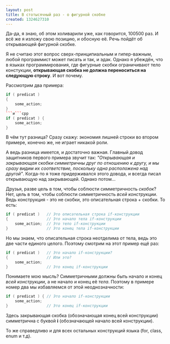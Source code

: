 ```yaml
---
layout: post
title: В стотысячный раз - о фигурной скобке
created: 1324627310
---
```

Да-да, я знаю, об этом холиварили уже, как говорится, 100500 раз. И всё же я изложу свою позицию, и обосную её. Речь пойдёт об открывающей фигурной скобке.

Я не считаю этот вопрос сверх-принципиальным и гипер-важным, любой программист может писать и так, и эдак. Однако я убеждён, что в языках программирования, где фигурные скобки ограничивают тело констукции, **открывающая скобка не должна переноситься на следующую строку**. И вот почему.

Рассмотрим два примера:
```cpp
if ( predicat )
{
    some_action;
}
```и```cpp
if ( predicat ) {
    some_action;
}
```
В чём тут разница? Сразу скажу: экономия лишней строки во втором примере, конечно же, не играет никакой роли.

А ведь разница имеется, и достаточно важная. Главный довод защитников первого примера звучит так: *"Открывающая и закрывающая скобки симметричны друг по отношению к другу, и мы сразу видим их соответствие, поскольку одна расположена над другой"*. Когда-то я тоже придерживался этого довода, и всегда писал открывающую над закрывающей. Однако потом...

Друзья, разве цель в том, чтобы соблюсти симметричность *скобок*? Нет, цель в том, чтобы соблюсти симметричность *всей конструкции*. Ведь конструкция - это не скобки, это описательная строка + скобки. То есть:
```cpp
if ( predicat )   // Это описательная строка if-конструкции
{                 // Это начало тела if-конструкции
    some_action;  // Это тело if-конструкции
}                 // Это конец тела if-конструкции
```
Но мы знаем, что описательная строка неотделима от тела, ведь это две части единого целого. Поэтому смотрим на этот пример ещё раз:
```cpp
if ( predicat )   // Это начало if-конструкции?
{                 // Или это?
    some_action;   
}                 // Это конец if-конструкции
```
Понимаете мою мысль? Симметричными должны быть начало и конец *всей конструкции*, а не начало и конец её *тела*. Поэтому в примере номер два мы избавляемся от этой неоднозначности:
```cpp
if ( predicat ) { // Это начало if-конструкции 
    some_action;   
}                 // Это конец if-конструкции
```
Здесь закрывающая скобка (обозначающая конец всей конструкции) симметрична с буквой **i** (обозначающей начало всей конструкции).

То же справедливо и для всех остальных конструкций языка (for, class, enum и т.д). 
